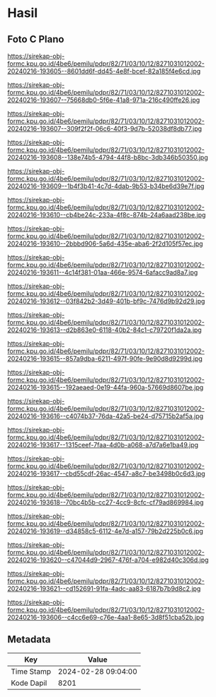 # Hasil

## Foto C Plano

https://sirekap-obj-formc.kpu.go.id/4be6/pemilu/pdpr/82/71/03/10/12/8271031012002-20240216-193605--8601dd6f-dd45-4e8f-bcef-82a185f4e6cd.jpg

https://sirekap-obj-formc.kpu.go.id/4be6/pemilu/pdpr/82/71/03/10/12/8271031012002-20240216-193607--75668db0-5f6e-41a8-971a-216c490ffe26.jpg

https://sirekap-obj-formc.kpu.go.id/4be6/pemilu/pdpr/82/71/03/10/12/8271031012002-20240216-193607--309f2f2f-06c6-40f3-9d7b-52038df8db77.jpg

https://sirekap-obj-formc.kpu.go.id/4be6/pemilu/pdpr/82/71/03/10/12/8271031012002-20240216-193608--138e74b5-4794-44f8-b8bc-3db346b50350.jpg

https://sirekap-obj-formc.kpu.go.id/4be6/pemilu/pdpr/82/71/03/10/12/8271031012002-20240216-193609--1b4f3b41-4c7d-4dab-9b53-b34be6d39e7f.jpg

https://sirekap-obj-formc.kpu.go.id/4be6/pemilu/pdpr/82/71/03/10/12/8271031012002-20240216-193610--cb4be24c-233a-4f8c-874b-24a6aad238be.jpg

https://sirekap-obj-formc.kpu.go.id/4be6/pemilu/pdpr/82/71/03/10/12/8271031012002-20240216-193610--2bbbd906-5a6d-435e-aba6-2f2d105f57ec.jpg

https://sirekap-obj-formc.kpu.go.id/4be6/pemilu/pdpr/82/71/03/10/12/8271031012002-20240216-193611--4c14f381-01aa-466e-9574-6afacc9ad8a7.jpg

https://sirekap-obj-formc.kpu.go.id/4be6/pemilu/pdpr/82/71/03/10/12/8271031012002-20240216-193612--03f842b2-3d49-401b-bf9c-7476d9b92d29.jpg

https://sirekap-obj-formc.kpu.go.id/4be6/pemilu/pdpr/82/71/03/10/12/8271031012002-20240216-193613--d2b863e0-6118-40b2-84c1-c79720f1da2a.jpg

https://sirekap-obj-formc.kpu.go.id/4be6/pemilu/pdpr/82/71/03/10/12/8271031012002-20240216-193615--857a9dba-6211-497f-90fe-9e90d8d9299d.jpg

https://sirekap-obj-formc.kpu.go.id/4be6/pemilu/pdpr/82/71/03/10/12/8271031012002-20240216-193615--192aeaed-0e19-44fa-960a-57669d8607be.jpg

https://sirekap-obj-formc.kpu.go.id/4be6/pemilu/pdpr/82/71/03/10/12/8271031012002-20240216-193616--c4074b37-76da-42a5-be24-d75715b2af5a.jpg

https://sirekap-obj-formc.kpu.go.id/4be6/pemilu/pdpr/82/71/03/10/12/8271031012002-20240216-193617--1315ceef-7faa-4d0b-a068-a7d7a6e1ba49.jpg

https://sirekap-obj-formc.kpu.go.id/4be6/pemilu/pdpr/82/71/03/10/12/8271031012002-20240216-193617--cbd55cdf-26ac-4547-a8c7-be3498b0c6d3.jpg

https://sirekap-obj-formc.kpu.go.id/4be6/pemilu/pdpr/82/71/03/10/12/8271031012002-20240216-193618--70bc4b5b-cc27-4cc9-8cfc-cf79ad869984.jpg

https://sirekap-obj-formc.kpu.go.id/4be6/pemilu/pdpr/82/71/03/10/12/8271031012002-20240216-193619--d34858c5-6112-4e7d-a157-79b2d225b0c6.jpg

https://sirekap-obj-formc.kpu.go.id/4be6/pemilu/pdpr/82/71/03/10/12/8271031012002-20240216-193620--c47044d9-2967-476f-a704-e982d40c306d.jpg

https://sirekap-obj-formc.kpu.go.id/4be6/pemilu/pdpr/82/71/03/10/12/8271031012002-20240216-193621--cd152691-91fa-4adc-aa83-6187b7b9d8c2.jpg

https://sirekap-obj-formc.kpu.go.id/4be6/pemilu/pdpr/82/71/03/10/12/8271031012002-20240216-193606--c4cc6e69-c76e-4aa1-8e65-3d8f51cba52b.jpg


## Metadata

| Key        | Value               |
| ---------- | ------------------- |
| Time Stamp | 2024-02-28 09:04:00 |
| Kode Dapil | 8201                |



